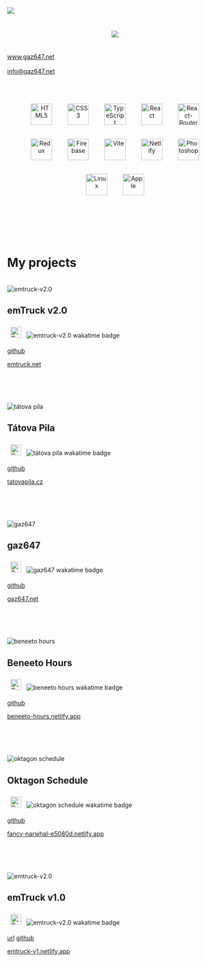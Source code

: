 <img src="src/images/github-header-image.png">

<h1 align="center">
    <img src="https://readme-typing-svg.demolab.com?font=Fira+Code&size=24&duration=2000&pause=1000&color=F7ED18&center=true&random=false&width=600&lines=Welcome+to+my+Github+profile!;V%C3%ADtejte+na+m%C3%A9m+Github+profilu!;Willkommen+auf+meinem+Github-Profil!;%C2%A1Bienvenido+a+mi+perfil+de+Github!" />
</h1>

<br>
<a href="https://gaz647.net/">www.gaz647.net</a>
<br>
<br>
<a href="mailto:info@gaz647.net?subject=Message%20via%20profile%20on%20Github">info@gaz647.net</a>
<br>
<br>
<br>
<br>

<div align="center">
    <img alt="HTML5" width="50px" style="padding: 1rem" src="https://cdn.jsdelivr.net/gh/devicons/devicon@latest/icons/html5/html5-original.svg" />
    <img alt="CSS3" width="50px" style="padding: 1rem" src="https://cdn.jsdelivr.net/gh/devicons/devicon@latest/icons/css3/css3-original.svg" />
    <img alt="TypeScript" width="50px" style="padding: 1rem" src="https://cdn.jsdelivr.net/gh/devicons/devicon@latest/icons/typescript/typescript-original.svg" />
    <img alt="React" width="50px" style="padding: 1rem" src="https://cdn.jsdelivr.net/gh/devicons/devicon@latest/icons/react/react-original.svg" />
    <img alt="React-Router" width="50px" style="padding: 1rem" src="https://cdn.jsdelivr.net/gh/devicons/devicon@latest/icons/reactrouter/reactrouter-original.svg" />
    <img alt="Redux" width="50px" style="padding: 1rem" src="https://cdn.jsdelivr.net/gh/devicons/devicon@latest/icons/redux/redux-original.svg" />
    <img alt="Firebase" width="50px" style="padding: 1rem" src="https://cdn.jsdelivr.net/gh/devicons/devicon@latest/icons/firebase/firebase-original.svg" />
    <img alt="Vite" width="50px" style="padding: 1rem" src="https://cdn.jsdelivr.net/gh/devicons/devicon@latest/icons/vitejs/vitejs-original.svg" />
    <img alt="Netlify" width="50px" style="padding: 1rem" src="https://cdn.jsdelivr.net/gh/devicons/devicon@latest/icons/netlify/netlify-original.svg" />
    <img alt="Photoshop" width="50px" style="padding: 1rem" src="https://cdn.jsdelivr.net/gh/devicons/devicon@latest/icons/photoshop/photoshop-original.svg" />
    <img alt="Linux" width="50px" style="padding: 1rem" src="https://cdn.jsdelivr.net/gh/devicons/devicon@latest/icons/linux/linux-original.svg" />
    <img alt="Apple" width="50px" style="padding: 1rem" src="https://cdn.jsdelivr.net/gh/devicons/devicon@latest/icons/apple/apple-original.svg" />
</div>

<br>
<br>
<br>
<br>

<br>

# My projects

<br>

<img alt="emtruck-v2.0" src="src/images/mockup-emtruck-v2.0-w-800-px.png" />

## emTruck v2.0

<img alt="React" width="25px" style="margin: .5rem" src="https://cdn.jsdelivr.net/gh/devicons/devicon@latest/icons/react/react-original.svg" />

<img alt="emtruck-v2.0 wakatime badge" src="https://wakatime.com/badge/user/0042881c-6061-4165-a38d-5958bd6d02bc/project/1a883016-572f-4180-8581-73d1b8c50428.svg"/>

[github](https://github.com/gaz647/emTRUCK)

[emtruck.net](https://emtruck.net/)

<br>
<br>
<br>
<br>

<!--  -->

<img alt="tátova pila" src="src/images/mockup-tatova-pila-w-800-px.png" />

## Tátova Pila

<img alt="React" width="25px" style="margin: .5rem" src="https://cdn.jsdelivr.net/gh/devicons/devicon@latest/icons/react/react-original.svg" />

<img alt="tátova pila wakatime badge" src="https://wakatime.com/badge/user/0042881c-6061-4165-a38d-5958bd6d02bc/project/018c1b57-9fb4-4879-8e56-75f570716b1f.svg"/>

[github](https://github.com/gaz647/tatova-pila_ts)

[tatovapila.cz](https://tatovapila.cz/)

<br>
<br>
<br>
<br>

<!--  -->

<img alt="gaz647" src="src/images/mockup-gaz647-w-800-px.png" />

## gaz647

<img alt="React" width="25px" style="margin: .5rem" src="https://cdn.jsdelivr.net/gh/devicons/devicon@latest/icons/react/react-original.svg" />

<img alt="gaz647 wakatime badge" src="https://wakatime.com/badge/user/0042881c-6061-4165-a38d-5958bd6d02bc/project/018cf290-0b79-4c55-bc8a-0d1a7a4b578c.svg"/>

[github](https://github.com/gaz647/gaz647)

[gaz647.net](https://gaz647.net/)

<br>
<br>
<br>
<br>

<!--  -->

<img alt="beneeto hours" src="src/images/mockup-beneeto-hours-w-800-px.png" />

## Beneeto Hours

<img alt="React" width="25px" style="margin: .5rem" src="https://cdn.jsdelivr.net/gh/devicons/devicon@latest/icons/react/react-original.svg" />

<img alt="beneeto hours wakatime badge" src="https://wakatime.com/badge/user/0042881c-6061-4165-a38d-5958bd6d02bc/project/bf2c22ad-f6b8-4f77-b86d-e9a72a65905b.svg"/>

[github](https://github.com/gaz647/beneeto-hours_ts)

[beneeto-hours.netlify.app](https://beneeto-hours.netlify.app)

<br>
<br>
<br>
<br>

<!--  -->

<img alt="oktagon schedule" src="src/images/mockup-oktagon-schedule-w-800-px.png" />

## Oktagon Schedule

<img alt="React" width="25px" style="margin: .5rem" src="https://cdn.jsdelivr.net/gh/devicons/devicon@latest/icons/react/react-original.svg" />

<img alt="oktagon schedule wakatime badge" src="https://wakatime.com/badge/user/0042881c-6061-4165-a38d-5958bd6d02bc/project/124c0e6a-9248-4c01-bf48-1c49b325afe3.svg"/>

[github](https://github.com/gaz647/oktagon-schedule-ts)

[fancy-narwhal-e5080d.netlify.app](https://fancy-narwhal-e5080d.netlify.app/)

<br>
<br>
<br>
<br>

<!--  -->

<img alt="emtruck-v2.0" src="src/images/mockup-emtruck-v1.0-w-800-px.png" />

## emTruck v1.0

<img alt="React" width="25px" style="margin: .5rem" src="https://cdn.jsdelivr.net/gh/devicons/devicon@latest/icons/react/react-original.svg" />

<img alt="emtruck-v2.0 wakatime badge" src="https://wakatime.com/badge/user/0042881c-6061-4165-a38d-5958bd6d02bc/project/925b101f-155e-4ecb-ada0-5c21ec73df5e.svg"/>

<a href="" target="_blank">url</a>
[github](https://github.com/gaz647/emTRUCK_VUE)

[emtruck-v1.netlify.app](https://emtruck-v1.netlify.app/)
